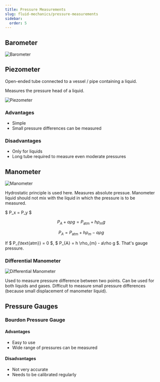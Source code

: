 ```yaml
---
title: Pressure Measurements
slug: fluid-mechanics/pressure-measurements
sidebar:
  order: 5
---
```


## Barometer

![Barometer](/fluids/barometer.jpg)

## Piezometer

Open-ended tube connected to a vessel / pipe containing a liquid.

Measures the pressure head of a liquid.

![Piezometer](/fluids/piezometer.jpg)

### Advantages

- Simple
- Small pressure differences can be measured

### Disadvantages

- Only for liquids
- Long tube required to measure even moderate pressures

## Manometer

![Manometer](/fluids/manometer.jpg)

Hydrostatic principle is used here. Measures absolute pressue. Manometer liquid
should not mix with the liquid in which the pressure is to be measured.

$ P_x = P_y $

```math
P_{A} + a\rho g = P_{\text{atm}} + h \rho_{m} g
```

```math
P_{A} = P_{\text{atm}} + h \rho_{m} - a\rho g
```

<!-- prettier-ignore -->
If $ P_{\text{atm}} = 0 $, $ P_{A} = h \rho_{m} - a\rho g $. That's gauge pressure.

### Differential Manometer

![Differential Manometer](/fluids/differential-manometer.jpg)

Used to measure pressure difference between two points. Can be used for both
liquids and gases. Difficult to measure small pressure differences (because
small displacement of manometer liquid).

## Pressure Gauges

### Bourdon Pressure Gauge

#### Advantages

- Easy to use
- Wide range of pressures can be measured

#### Disadvantages

- Not very accurate
- Needs to be calibrated regularly
